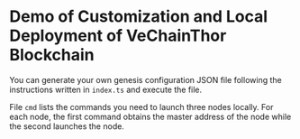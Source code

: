 # Demo of Customization and Local Deployment of VeChainThor Blockchain

You can generate your own genesis configuration JSON file following the instructions written in `index.ts` and execute the file.

File `cmd` lists the commands you need to launch three nodes locally. For each node, the first command obtains the master address of the node while the second launches the node. 
